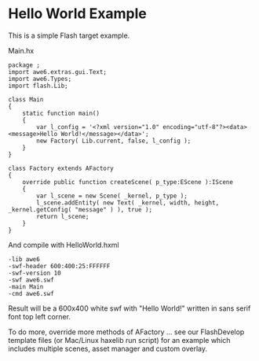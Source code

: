 # Hello World Example #

This is a simple Flash target example.

Main.hx
```
package ;
import awe6.extras.gui.Text;
import awe6.Types;
import flash.Lib;

class Main 
{	
	static function main() 
	{
		var l_config = '<?xml version="1.0" encoding="utf-8"?><data><message>Hello World!</message></data>';
		new Factory( Lib.current, false, l_config ); 
	}	
}

class Factory extends AFactory
{
	override public function createScene( p_type:EScene ):IScene 
	{
		var l_scene = new Scene( _kernel, p_type );
		l_scene.addEntity( new Text( _kernel, width, height, _kernel.getConfig( "message" ) ), true );
		return l_scene;
	}
}
```

And compile with HelloWorld.hxml
```
-lib awe6
-swf-header 600:400:25:FFFFFF
-swf-version 10
-swf awe6.swf
-main Main
-cmd awe6.swf
```

Result will be a 600x400 white swf with "Hello World!" written in sans serif font top left corner.

To do more, override more methods of AFactory ... see our FlashDevelop template files (or Mac/Linux haxelib run script) for an example which includes multiple scenes, asset manager and custom overlay.